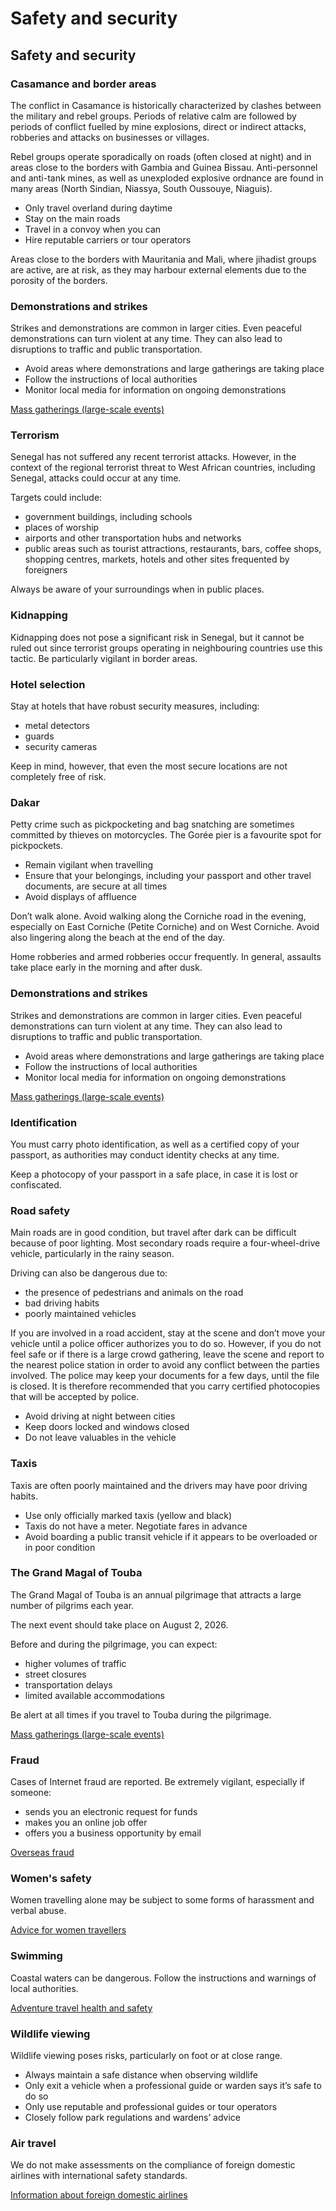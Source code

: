 # Safety and security

## Safety and security

### Casamance and border areas

The conflict in Casamance is historically characterized by clashes between the military and rebel groups. Periods of relative calm are followed by periods of conflict fuelled by mine explosions, direct or indirect attacks, robberies and attacks on businesses or villages.

Rebel groups operate sporadically on roads (often closed at night) and in areas close to the borders with Gambia and Guinea Bissau. Anti-personnel and anti-tank mines, as well as unexploded explosive ordnance are found in many areas (North Sindian, Niassya, South Oussouye, Niaguis).

* Only travel overland during daytime
* Stay on the main roads
* Travel in a convoy when you can
* Hire reputable carriers or tour operators

Areas close to the borders with Mauritania and Mali, where jihadist groups are active, are at risk, as they may harbour external elements due to the porosity of the borders.

### Demonstrations and strikes

Strikes and demonstrations are common in larger cities. Even peaceful demonstrations can turn violent at any time. They can also lead to disruptions to traffic and public transportation.

* Avoid areas where demonstrations and large gatherings are taking place
* Follow the instructions of local authorities
* Monitor local media for information on ongoing demonstrations

[Mass gatherings (large-scale events)](https://travel.gc.ca/travelling/health-safety/mass-gatherings)

### Terrorism

Senegal has not suffered any recent terrorist attacks. However, in the context of the regional terrorist threat to West African countries, including Senegal, attacks could occur at any time.

Targets could include:

* government buildings, including schools
* places of worship
* airports and other transportation hubs and networks
* public areas such as tourist attractions, restaurants, bars, coffee shops, shopping centres, markets, hotels and other sites frequented by foreigners

Always be aware of your surroundings when in public places.

### Kidnapping

Kidnapping does not pose a significant risk in Senegal, but it cannot be ruled out since terrorist groups operating in neighbouring countries use this tactic. Be particularly vigilant in border areas.

### Hotel selection

Stay at hotels that have robust security measures, including:

* metal detectors
* guards
* security cameras

Keep in mind, however, that even the most secure locations are not completely free of risk.

### Dakar

Petty crime such as pickpocketing and bag snatching are sometimes committed by thieves on motorcycles. The Gorée pier is a favourite spot for pickpockets.

* Remain vigilant when travelling
* Ensure that your belongings, including your passport and other travel documents, are secure at all times
* Avoid displays of affluence

Don’t walk alone. Avoid walking along the Corniche road in the evening, especially on East Corniche (Petite Corniche) and on West Corniche. Avoid also lingering along the beach at the end of the day.

Home robberies and armed robberies occur frequently. In general, assaults take place early in the morning and after dusk.

### Demonstrations and strikes

Strikes and demonstrations are common in larger cities. Even peaceful demonstrations can turn violent at any time. They can also lead to disruptions to traffic and public transportation.

* Avoid areas where demonstrations and large gatherings are taking place
* Follow the instructions of local authorities
* Monitor local media for information on ongoing demonstrations

[Mass gatherings (large-scale events)](https://travel.gc.ca/travelling/health-safety/mass-gatherings)

### Identification

You must carry photo identification, as well as a certified copy of your passport, as authorities may conduct identity checks at any time.

Keep a photocopy of your passport in a safe place, in case it is lost or confiscated.

### Road safety

Main roads are in good condition, but travel after dark can be difficult because of poor lighting. Most secondary roads require a four-wheel-drive vehicle, particularly in the rainy season.

Driving can also be dangerous due to:

* the presence of pedestrians and animals on the road
* bad driving habits
* poorly maintained vehicles

If you are involved in a road accident, stay at the scene and don’t move your vehicle until a police officer authorizes you to do so. However, if you do not feel safe or if there is a large crowd gathering, leave the scene and report to the nearest police station in order to avoid any conflict between the parties involved. The police may keep your documents for a few days, until the file is closed. It is therefore recommended that you carry certified photocopies that will be accepted by police.

* Avoid driving at night between cities
* Keep doors locked and windows closed
* Do not leave valuables in the vehicle

### Taxis

Taxis are often poorly maintained and the drivers may have poor driving habits.

* Use only officially marked taxis (yellow and black)
* Taxis do not have a meter. Negotiate fares in advance
* Avoid boarding a public transit vehicle if it appears to be overloaded or in poor condition

### The Grand Magal of Touba

The Grand Magal of Touba is an annual pilgrimage that attracts a large number of pilgrims each year.

The next event should take place on August 2, 2026.

Before and during the pilgrimage, you can expect:

* higher volumes of traffic
* street closures
* transportation delays
* limited available accommodations

Be alert at all times if you travel to Touba during the pilgrimage.

[Mass gatherings (large-scale events)](https://travel.gc.ca/travelling/health-safety/mass-gatherings)

### Fraud

Cases of Internet fraud are reported. Be extremely vigilant, especially if someone:

* sends you an electronic request for funds
* makes you an online job offer
* offers you a business opportunity by email

[Overseas fraud](https://travel.gc.ca/travelling/health-safety/overseas-fraud)

### Women's safety

Women travelling alone may be subject to some forms of harassment and verbal abuse.

[Advice for women travellers](https://travel.gc.ca/travelling/health-safety/advice-for-women-travellers "Advice for women travellers")

### Swimming

Coastal waters can be dangerous. Follow the instructions and warnings of local authorities.

[Adventure travel health and safety](https://travel.gc.ca/travelling/health-safety/adventure-travellers)

### Wildlife viewing

Wildlife viewing poses risks, particularly on foot or at close range.

* Always maintain a safe distance when observing wildlife
* Only exit a vehicle when a professional guide or warden says it’s safe to do so
* Only use reputable and professional guides or tour operators
* Closely follow park regulations and wardens’ advice

### Air travel

We do not make assessments on the compliance of foreign domestic airlines with international safety standards.

[Information about foreign domestic airlines](https://travel.gc.ca/air/in-flight-safety#other)